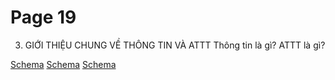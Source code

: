 # Page 19


3.  GIỚI THIỆU CHUNG VỀ  THÔNG TIN VÀ ATTT  Thông tin là gì?  ATTT là gì? 

[Schema](page_19_img_0.png)
[Schema](page_19_img_1.png)
[Schema](page_19_img_2.png)

